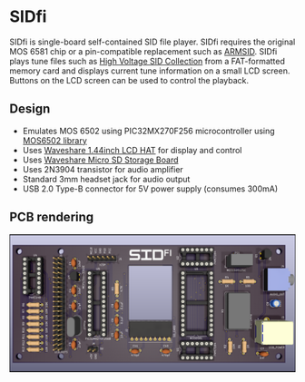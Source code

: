 # SIDfi

SIDfi is single-board self-contained SID file player. SIDfi requires the original MOS 6581 chip or a pin-compatible replacement such as [ARMSID](https://www.nobomi.cz/8bit/armsid/index_en.php). SIDfi plays tune files such as [High Voltage SID Collection](https://hvsc.c64.org/) from a FAT-formatted memory card and displays current tune information on a small LCD screen. Buttons on the LCD screen can be used to control the playback.

## Design

- Emulates MOS 6502 using PIC32MX270F256 microcontroller using [MOS6502 library](https://github.com/gianlucag/mos6502)
- Uses [Waveshare 1.44inch LCD HAT](https://www.waveshare.com/1.44inch-lcd-hat.htm) for display and control
- Uses [Waveshare Micro SD Storage Board](https://www.waveshare.com/micro-sd-storage-board.htm)
- Uses 2N3904 transistor for audio amplifier
- Standard 3mm headset jack for audio output
- USB 2.0 Type-B connector for 5V power supply (consumes 300mA)

## PCB rendering

![PCB](/hardware/sidfi/sidfi.png)